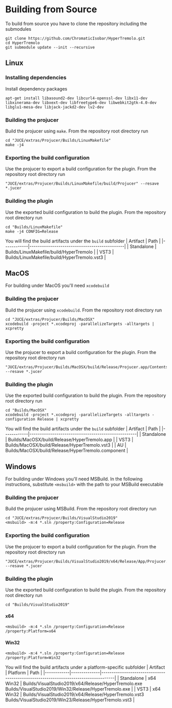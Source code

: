 
# Building from Source
To build from source you have to clone the repository including the submodules

```
git clone https://github.com/ChromaticIsobar/HyperTremolo.git
cd HyperTremolo
git submodule update --init --recursive
```

## Linux

### Installing dependencies
Install dependency packages
```
apt-get install libasound2-dev libcurl4-openssl-dev libx11-dev libxinerama-dev libxext-dev libfreetype6-dev libwebkit2gtk-4.0-dev libglu1-mesa-dev libjack-jackd2-dev lv2-dev
```

### Building the projucer
Build the projucer using `make`.
From the repository root directory run
```
cd "JUCE/extras/Projucer/Builds/LinuxMakefile"
make -j4
```

### Exporting the build configuration
Use the projucer to export a build configuration for the plugin.
From the repository root directory run
```
"JUCE/extras/Projucer/Builds/LinuxMakefile/build/Projucer" --resave *.jucer
```

### Building the plugin
Use the exported build configuration to build the plugin.
From the repository root directory run
```
cd "Builds/LinuxMakefile"
make -j4 CONFIG=Release
```

You will find the build artifacts under the `build` subfolder
| Artifact   | Path                                         |
|------------|----------------------------------------------|
| Standalone | Builds/LinuxMakefile/build/HyperTremolo      |
| VST3       | Builds/LinuxMakefile/build/HyperTremolo.vst3 |


## MacOS
For building under MacOS you'll need `xcodebuild`

### Building the projucer
Build the projucer using `xcodebuild`.
From the repository root directory run
```
cd "JUCE/extras/Projucer/Builds/MacOSX"
xcodebuild -project *.xcodeproj -parallelizeTargets -alltargets | xcpretty
```

### Exporting the build configuration
Use the projucer to export a build configuration for the plugin.
From the repository root directory run
```
"JUCE/extras/Projucer/Builds/MacOSX/build/Release/Projucer.app/Contents/MacOS/Projucer" --resave *.jucer
```

### Building the plugin
Use the exported build configuration to build the plugin.
From the repository root directory run
```
cd "Builds/MacOSX"
xcodebuild -project *.xcodeproj -parallelizeTargets -alltargets -configuration Release | xcpretty
```

You will find the build artifacts under the `build` subfolder
| Artifact   | Path                                               |
|------------|----------------------------------------------------|
| Standalone | Builds/MacOSX/build/Release/HyperTremolo.app       |
| VST3       | Builds/MacOSX/build/Release/HyperTremolo.vst3      |
| AU         | Builds/MacOSX/build/Release/HyperTremolo.component |


## Windows
For building under Windows you'll need MSBuild. In the following instructions, substitute `<msbuild>` with the path to your MSBuild executable

### Building the projucer
Build the projucer using MSBuild.
From the repository root directory run
```
cd "JUCE/extras/Projucer/Builds/VisualStudio2019"
<msbuild> -m:4 *.sln /property:Configuration=Release
```

### Exporting the build configuration
Use the projucer to export a build configuration for the plugin.
From the repository root directory run
```
"JUCE/extras/Projucer/Builds/VisualStudio2019/x64/Release/App/Projucer.exe" --resave *.jucer
```

### Building the plugin
Use the exported build configuration to build the plugin.
From the repository root directory run
```
cd "Builds/VisualStudio2019"
```

#### x64
```
<msbuild> -m:4 *.sln /property:Configuration=Release /property:Platform=x64
```

#### Win32
```
<msbuild> -m:4 *.sln /property:Configuration=Release /property:Platform=Win32
```

You will find the build artifacts under a platform-specific subfolder
| Artifact   | Platform     | Path                                                                                |
|------------|--------------|------------------------------------------------------------------------------------|
| Standalone | x64<br>Win32 | Builds/VisualStudio2019/x64/Release/HyperTremolo.exe<br>Builds/VisualStudio2019/Win32/Release/HyperTremolo.exe   |
| VST3       | x64<br>Win32 | Builds/VisualStudio2019/x64/Release/HyperTremolo.vst3<br>Builds/VisualStudio2019/Win23/Release/HyperTremolo.vst3 |

